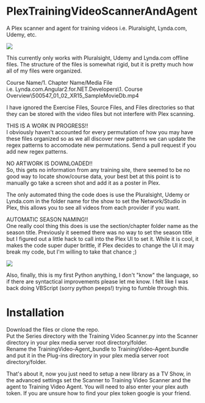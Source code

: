 # PlexTrainingVideoScannerAndAgent
A Plex scanner and agent for training videos i.e. Pluralsight, Lynda.com, Udemy, etc.

![](images/main.png?raw=true)

This currently only works with Pluralsight, Udemy and Lynda.com offline files. The structure of the files is somewhat rigid, but it is pretty much how all of my files were organized.

Course Name/1. Chapter Name/Media File<br/>
i.e. Lynda.com.Angular2.for.NET.Developers\1. Course Overview\500547_01_02_XR15_SampleMovieDb.mp4

I have ignored the Exercise Files, Source Files, and Files directories so that they can be stored with the video files but not interfere with Plex scanning.

THIS IS A WORK IN PROGRESS!!<br/>
I obviously haven't accounted for every permutation of how you may have these files organized so as we all discover new patterns we can update the regex patterns to accomodate new permutations. Send a pull request if you add new regex patterns.

NO ARTWORK IS DOWNLOADED!!<br/>
So, this gets no information from any training site, there seemed to be no good way to locate show/course data, your best bet at this point is to manually go take a screen shot and add it as a poster in Plex.

The only automated thing the code does is use the Pluralsight, Udemy or Lynda.com in the folder name for the show to set the Network/Studio in Plex, this allows you to see all videos from each provider if you want.

AUTOMATIC SEASON NAMING!!<br/>
One really cool thing this does is use the section/chapter folder name as the season title. Previously it seemed there was no way to set the season title but I figured out a little hack to call into the Plex UI to set it. While it is cool, it makes the code super duper brittle, if Plex decides to change the UI it may break my code, but I'm willing to take that chance ;)

![](images/course.png?raw=true)

Also, finally, this is my first Python anything, I don't "know" the language, so if there are syntactical improvements please let me know. I felt like I was back doing VBScript (sorry python peeps!) trying to fumble through this.

# Installation
Download the files or clone the repo.<br/>
Put the Series directory with the Training Video Scanner.py into the Scanner directory in your plex media server root directory/folder.<br/>
Rename the TrainingVideo-Agent_bundle to TrainingVideo-Agent.bundle and put it in the Plug-ins directory in your plex media server root directory/folder.<br/>

That's about it, now you just need to setup a new library as a TV Show, in the advanced settings set the Scanner to Training Video Scanner and the agent to Training Video Agent. You will need to also enter your plex auth token. If you are unsure how to find your plex token google is your friend.
